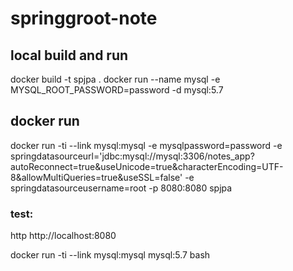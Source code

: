 # springgroot-note

## local build and run
docker build -t spjpa .
docker run --name mysql -e MYSQL_ROOT_PASSWORD=password -d mysql:5.7

## docker run
docker run -ti --link mysql:mysql -e mysqlpassword=password -e springdatasourceurl='jdbc:mysql://mysql:3306/notes_app?autoReconnect=true&useUnicode=true&characterEncoding=UTF-8&allowMultiQueries=true&useSSL=false' -e springdatasourceusername=root -p 8080:8080 spjpa

### test:
http http://localhost:8080

docker run -ti --link mysql:mysql mysql:5.7 bash
